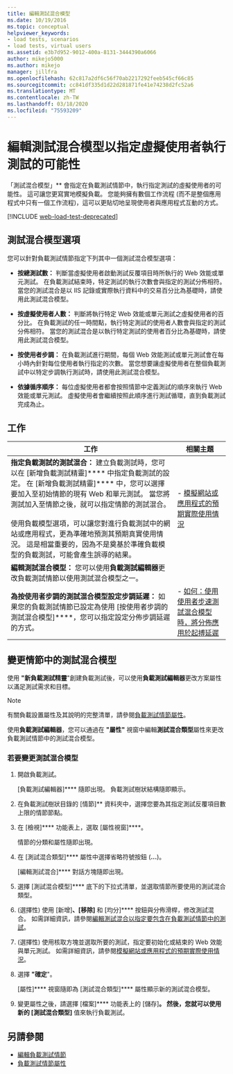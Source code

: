 ```yaml
---
title: 編輯測試混合模型
ms.date: 10/19/2016
ms.topic: conceptual
helpviewer_keywords:
- load tests, scenarios
- load tests, virtual users
ms.assetid: e3b7d952-9012-400a-8131-3444390a6066
author: mikejo5000
ms.author: mikejo
manager: jillfra
ms.openlocfilehash: 62c817a2df6c56f70ab2217292feeb545cf66c85
ms.sourcegitcommit: cc841df335d1d22d281871fe41e74238d2fc52a6
ms.translationtype: MT
ms.contentlocale: zh-TW
ms.lasthandoff: 03/18/2020
ms.locfileid: "75593209"
---
```

# <a name="edit-test-mix-models-to-specify-the-probability-of-a-virtual-user-running-a-test"></a>編輯測試混合模型以指定虛擬使用者執行測試的可能性

「測試混合模型」** 會指定在負載測試情節中，執行指定測試的虛擬使用者的可能性。 這可讓您更寫實地模擬負載。 您能夠擁有數個工作流程 (而不是整個應用程式中只有一個工作流程)，這可以更貼切地呈現使用者與應用程式互動的方式。

[!INCLUDE [web-load-test-deprecated](includes/web-load-test-deprecated.md)]

## <a name="test-mix-model-options"></a>測試混合模型選項

您可以針對負載測試情節指定下列其中一個測試混合模型選項：

- **按總測試數：** 判斷當虛擬使用者啟動測試反覆項目時所執行的 Web 效能或單元測試。 在負載測試結束時，特定測試的執行次數會與指定的測試分佈相符。 當您的測試混合是以 IIS 記錄或實際執行資料中的交易百分比為基礎時，請使用此測試混合模型。

- **按虛擬使用者人數：** 判斷將執行特定 Web 效能或單元測試之虛擬使用者的百分比。 在負載測試的任一時間點，執行特定測試的使用者人數會與指定的測試分佈相符。 當您的測試混合是以執行特定測試的使用者百分比為基礎時，請使用此測試混合模型。

- **按使用者步調：** 在負載測試進行期間，每個 Web 效能測試或單元測試會在每小時內針對每位使用者執行指定的次數。 當您想要讓虛擬使用者在整個負載測試中以特定步調執行測試時，請使用此測試混合模型。

- **依據循序順序：** 每位虛擬使用者都會按照情節中定義測試的順序來執行 Web 效能或單元測試。 虛擬使用者會繼續按照此順序進行測試循環，直到負載測試完成為止。

## <a name="tasks"></a>工作

|工作|相關主題|
|-|-----------------------|
|**指定負載測試的測試混合：** 建立負載測試時，您可以在 [新增負載測試精靈]**** 中指定負載測試的設定。 在 [新增負載測試精靈]**** 中，您可以選擇要加入至初始情節的現有 Web 和單元測試。 當您將測試加入至情節之後，就可以指定情節的測試混合。<br /><br /> 使用負載模型選項，可以讓您對進行負載測試中的網站或應用程式，更為準確地預測其預期真實使用情況。 這是相當重要的，因為不是奠基於準確負載模型的負載測試，可能會產生誤導的結果。|-   [模擬網站或應用程式的預期實際使用情況](../test/emulate-real-world-usage-of-a-web-site-in-a-load-test-using-test-mix-models.md)|
|**編輯測試混合模型：** 您可以使用**負載測試編輯器**更改負載測試情節以使用測試混合模型之一。||
|**為按使用者步調的測試混合模型設定步調延遲：** 如果您的負載測試情節已設定為使用 [按使用者步調的測試混合模型]****，您可以指定設定分佈步調延遲的方式。|-   [如何：使用使用者步速測試混合模型時，將分佈應用於起搏延遲](../test/how-to-apply-distribution-to-pacing-delay-when-using-a-user-pace-test-mix-model.md)|

## <a name="change-the-test-mix-model-in-a-scenario"></a>變更情節中的測試混合模型

使用 **"新負載測試精靈**"創建負載測試後，可以使用**負載測試編輯器**更改方案屬性以滿足測試需求和目標。

> [!NOTE]
> 有關負載設置屬性及其說明的完整清單，請參閱[負載測試情節屬性](../test/load-test-scenario-properties.md)。

使用**負載測試編輯器**，您可以通過在 **"屬性"** 視窗中編輯**測試混合類型**屬性來更改負載測試情節中的測試混合模型。

### <a name="to-change-the-test-mix-model"></a>若要變更測試混合模型

1. 開啟負載測試。

     [負載測試編輯器]**** 隨即出現。 負載測試樹狀結構隨即顯示。

2. 在負載測試樹狀目錄的 [情節]** 資料夾中，選擇您要為其指定測試反覆項目數上限的情節節點。

3. 在 [檢視]**** 功能表上，選取 [屬性視窗]****。

     情節的分類和屬性隨即出現。

4. 在 [測試混合類型]**** 屬性中選擇省略符號按鈕 (**…**)。

     [編輯測試混合]**** 對話方塊隨即出現。

5. 選擇 [測試混合模型]**** 底下的下拉式清單，並選取情節所要使用的測試混合類型。

6. (選擇性) 使用 [新增]****、[移除]**** 和 [均分]**** 按鈕與分佈滑桿，修改測試混合。 如需詳細資訊，請參閱[編輯測試混合以指定要包含在負載測試情節中的測試](../test/edit-the-test-mix-to-specify-which-web-browsers-types-in-a-load-test-scenario.md)。

7. (選擇性) 使用核取方塊並選取所要的測試，指定要初始化或結束的 Web 效能與單元測試。 如需詳細資訊，請參閱[模擬網站或應用程式的預期實際使用情況](../test/emulate-real-world-usage-of-a-web-site-in-a-load-test-using-test-mix-models.md)。

8. 選擇 **"確定**"。

     [屬性]**** 視窗隨即為 [測試混合類型]**** 屬性顯示新的測試混合模型。

9. 變更屬性之後，請選擇 [檔案]**** 功能表上的 [儲存]****。 然後，您就可以使用新的 [測試混合類型]**** 值來執行負載測試。

## <a name="see-also"></a>另請參閱

- [編輯負載測試情節](../test/edit-load-test-scenarios.md)
- [負載測試情節屬性](../test/load-test-scenario-properties.md)
